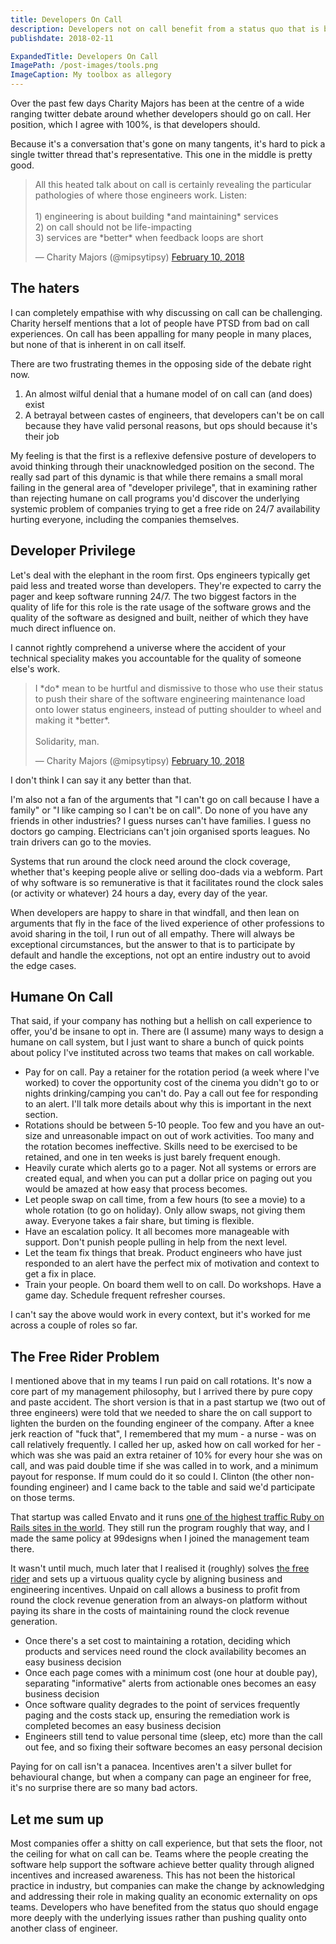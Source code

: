 ```yaml
---
title: Developers On Call
description: Developers not on call benefit from a status quo that is both morally questionable and ultimately unhelpful for software quality.
publishdate: 2018-02-11

ExpandedTitle: Developers On Call
ImagePath: /post-images/tools.png
ImageCaption: My toolbox as allegory
---
```

Over the past few days Charity Majors has been at the centre of a wide ranging twitter debate around whether developers should go on call. Her position, which I agree with 100%, is that developers should.

Because it's a conversation that's gone on many tangents, it's hard to pick a single twitter thread that's representative. This one in the middle is pretty good. 

<blockquote class="twitter-tweet" data-lang="en"><p lang="en" dir="ltr">All this heated talk about on call is certainly revealing the particular pathologies of where those engineers work.  Listen:<br><br>1) engineering is about building *and maintaining* services<br>2) on call should not be life-impacting<br>3) services are *better* when feedback loops are short</p>&mdash; Charity Majors (@mipsytipsy) <a href="https://twitter.com/mipsytipsy/status/962151928741285888?ref_src=twsrc%5Etfw">February 10, 2018</a></blockquote>
<script async src="https://platform.twitter.com/widgets.js" charset="utf-8"></script>

## The haters

I can completely empathise with why discussing on call can be challenging. Charity herself mentions that a lot of people have PTSD from bad on call experiences. On call has been appalling for many people in many places, but none of that is inherent in on call itself.

There are two frustrating themes in the opposing side of the debate right now.

1. An almost wilful denial that a humane model of on call can (and does) exist
2. A betrayal between castes of engineers, that developers can't be on call because they have valid personal reasons, but ops should because it's their job

My feeling is that the first is a reflexive defensive posture of developers to avoid thinking through their unacknowledged position on the second. The really sad part of this dynamic is that while there remains a small moral failing in the general area of "developer privilege", that in examining rather than rejecting humane on call programs you'd discover the underlying systemic problem of companies trying to get a free ride on 24/7 availability hurting everyone, including the companies themselves.

## Developer Privilege

Let's deal with the elephant in the room first. Ops engineers typically get paid less and treated worse than developers. They're expected to carry the pager and keep software running 24/7. The two biggest factors in the quality of life for this role is the rate usage of the software grows and the quality of the software as designed and built, neither of which they have much direct influence on.

I cannot rightly comprehend a universe where the accident of your technical speciality makes you accountable for the quality of someone else's work.

<blockquote class="twitter-tweet" data-conversation="none" data-lang="en"><p lang="en" dir="ltr">I *do* mean to be hurtful and dismissive to those who use their status to push their share of the software engineering maintenance load onto lower status engineers, instead of putting shoulder to wheel and making it *better*.<br><br>Solidarity, man.</p>&mdash; Charity Majors (@mipsytipsy) <a href="https://twitter.com/mipsytipsy/status/962204888871591936?ref_src=twsrc%5Etfw">February 10, 2018</a></blockquote>
<script async src="https://platform.twitter.com/widgets.js" charset="utf-8"></script>

I don't think I can say it any better than that.

I'm also not a fan of the arguments that "I can't go on call because I have a family" or "I like camping so I can't be on call". Do none of you have any friends in other industries? I guess nurses can't have families. I guess no doctors go camping. Electricians can't join organised sports leagues. No train drivers can go to the movies.

Systems that run around the clock need around the clock coverage, whether that's keeping people alive or selling doo-dads via a webform. Part of why software is so remunerative is that it facilitates round the clock sales (or activity or whatever) 24 hours a day, every day of the year.

When developers are happy to share in that windfall, and then lean on arguments that fly in the face of the lived experience of other professions to avoid sharing in the toil, I run out of all empathy. There will always be exceptional circumstances, but the answer to that is to participate by default and handle the exceptions, not opt an entire industry out to avoid the edge cases.

## Humane On Call

That said, if your company has nothing but a hellish on call experience to offer, you'd be insane to opt in. There are (I assume) many ways to design a humane on call system, but I just want to share a bunch of quick points about policy I've instituted across two teams that makes on call workable.

* Pay for on call. Pay a retainer for the rotation period (a week where I've worked) to cover the opportunity cost of the cinema you didn't go to or nights drinking/camping you can't do. Pay a call out fee for responding to an alert. I'll talk more details about why this is important in the next section.
* Rotations should be between 5-10 people. Too few and you have an out-size and unreasonable impact on out of work activities. Too many and the rotation becomes ineffective. Skills need to be exercised to be retained, and one in ten weeks is just barely frequent enough.
* Heavily curate which alerts go to a pager. Not all systems or errors are created equal, and when you can put a dollar price on paging out you would be amazed at how easy that process becomes.
* Let people swap on call time, from a few hours (to see a movie) to a whole rotation (to go on holiday). Only allow swaps, not giving them away. Everyone takes a fair share, but timing is flexible.
* Have an escalation policy. It all becomes more manageable with support. Don't punish people pulling in help from the next level.
* Let the team fix things that break. Product engineers who have just responded to an alert have the perfect mix of motivation and context to get a fix in place.
* Train your people. On board them well to on call. Do workshops. Have a game day. Schedule frequent refresher courses.

I can't say the above would work in every context, but it's worked for me across a couple of roles so far.

## The Free Rider Problem

I mentioned above that in my teams I run paid on call rotations. It's now a core part of my management philosophy, but I arrived there by pure copy and paste accident. The short version is that in a past startup we (two out of three engineers) were told that we needed to share the on call support to lighten the burden on the founding engineer of the company. After a knee jerk reaction of "fuck that", I remembered that my mum - a nurse - was on call relatively frequently. I called her up, asked how on call worked for her - which was she was paid an extra retainer of 10% for every hour she was on call, and was paid double time if she was called in to work, and a minimum payout for response. If mum could do it so could I. Clinton (the other non-founding engineer) and I came back to the table and said we'd participate on those terms.

That startup was called Envato and it runs [one of the highest traffic Ruby on Rails sites in the world](https://www.alexa.com/siteinfo/themeforest.net). They still run the program roughly that way, and I made the same policy at 99designs when I joined the management team there.

It wasn't until much, much later that I realised it (roughly) solves [the free rider](https://en.wikipedia.org/wiki/Free-rider_problem) and sets up a virtuous quality cycle by aligning business and engineering incentives. Unpaid on call allows a business to profit from round the clock revenue generation from an always-on platform without paying its share in the costs of maintaining round the clock revenue generation.

* Once there's a set cost to maintaining a rotation, deciding which products and services need round the clock availability becomes an easy business decision
* Once each page comes with a minimum cost (one hour at double pay), separating "informative" alerts from actionable ones becomes an easy business decision
* Once software quality degrades to the point of services frequently paging and the costs stack up, ensuring the remediation work is completed becomes an easy business decision
* Engineers still tend to value personal time (sleep, etc) more than the call out fee, and so fixing their software becomes an easy personal decision

Paying for on call isn't a panacea. Incentives aren't a silver bullet for behavioural change, but when a company can page an engineer for free, it's no surprise there are so many bad actors.

## Let me sum up

Most companies offer a shitty on call experience, but that sets the floor, not the ceiling for what on call can be. Teams where the people creating the software help support the software achieve better quality through aligned incentives and increased awareness. This has not been the historical practice in industry, but companies can make the change by acknowledging and addressing their role in making quality an economic externality on ops teams. Developers who have benefited from the status quo should engage more deeply with the underlying issues rather than pushing quality onto another class of engineer.

